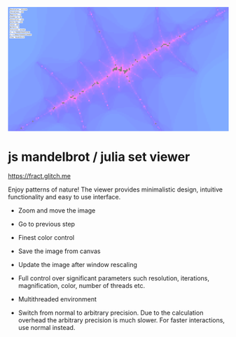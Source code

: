 ![Screenshot](scn.png?raw=true)
# js mandelbrot / julia set viewer

https://fract.glitch.me

Enjoy patterns of nature! The viewer provides minimalistic design, intuitive functionality and easy to use interface.

- Zoom and move the image
- Go to previous step
- Finest color control
- Save the image from canvas
- Update the image after window rescaling

- Full control over significant parameters such resolution, iterations, magnification, color, number of threads etc.
- Multithreaded environment
- Switch from normal to arbitrary precision. Due to the calculation overhead the arbitrary precision is much slower. For faster interactions, use normal instead.
